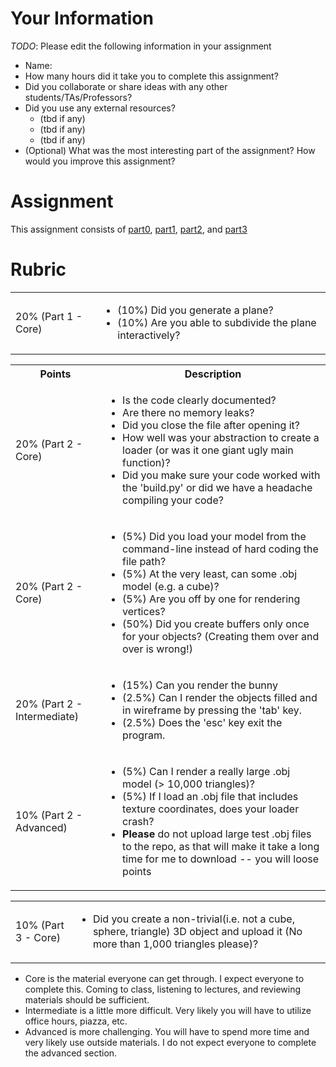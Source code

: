 # Your Information

*TODO*: Please edit the following information in your assignment

* Name: 
* How many hours did it take you to complete this assignment? 
* Did you collaborate or share ideas with any other students/TAs/Professors? 
* Did you use any external resources? 
  * (tbd if any)
  * (tbd if any)
  * (tbd if any)
* (Optional) What was the most interesting part of the assignment? How would you improve this assignment?

# Assignment

This assignment consists of [part0](./part0), [part1](./part1), [part2](./part2), and [part3](./part3)

# Rubric

<table>
  <tbody>
    <tr>
      <td>20% (Part 1 - Core)</td>
      <td align="left"><ul><li>(10%) Did you generate a plane?</li><li>(10%) Are you able to subdivide the plane interactively?</li></ul> </td>
    </tr>   
  </tbody>
</table>

<table>
  <tbody>
    <tr>
      <th>Points</th>
      <th align="center">Description</th>
    </tr>
    <tr>
      <td>20% (Part 2 - Core)</td>
      <td align="left"><ul><li>Is the code clearly documented?</li><li>Are there no memory leaks?</li><li>Did you close the file after opening it?</li><li>How well was your abstraction to create a loader (or was it one giant ugly main function)?</li><li>Did you make sure your code worked with the 'build.py' or did we have a headache compiling your code?</li></ul></td>
    </tr>   
    <tr>
      <td>20% (Part 2 - Core)</td>
     <td align="left"><ul><li>(5%) Did you load your model from the command-line instead of hard coding the file path?</li><li>(5%) At the very least, can some .obj model (e.g. a cube)?</li><li>(5%) Are you off by one for rendering vertices?</li><li>(50%) Did you create buffers only once for your objects? (Creating them over and over is wrong!)</li></ul></td>
    </tr>
    <tr>
      <td>20% (Part 2 - Intermediate)</td>
      <td align="left"><ul><li>(15%) Can you render the bunny</li><li>(2.5%) Can I render the objects filled and in wireframe by pressing the 'tab' key.</li><li>(2.5%) Does the 'esc' key exit the program.</li></ul></td>
    </tr>
    <tr>
      <td>10% (Part 2 - Advanced)</td>
      <td align="left"><ul><li>(5%) Can I render a really large .obj model (> 10,000 triangles)?</li><li>(5%) If I load an .obj file that includes texture coordinates, does your loader crash?</li><li><b>Please</b> do not upload large test .obj files to the repo, as that will make it take a long time for me to download -- you will loose points</li></ul> </td>
    </tr>
  </tbody>
</table>

<table>
  <tbody>
    <tr>
      <td>10% (Part 3 - Core)</td>
      <td align="left"><ul><li>Did you create a non-trivial(i.e. not a cube, sphere, triangle) 3D object and upload it (No more than 1,000 triangles please)?</li></ul> </td>
    </tr>   
  </tbody>
</table>

* Core is the material everyone can get through. I expect everyone to complete this. Coming to class, listening to lectures, and reviewing materials should be sufficient.
* Intermediate is a little more difficult. Very likely you will have to utilize office hours, piazza, etc.
* Advanced is more challenging. You will have to spend more time and very likely use outside materials. I do not expect everyone to complete the advanced section.
